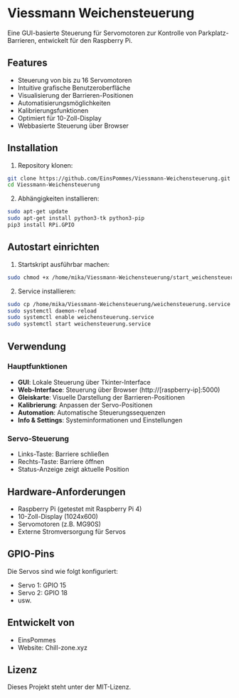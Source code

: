 # Viessmann Weichensteuerung

Eine GUI-basierte Steuerung für Servomotoren zur Kontrolle von Parkplatz-Barrieren, entwickelt für den Raspberry Pi.

## Features

- Steuerung von bis zu 16 Servomotoren
- Intuitive grafische Benutzeroberfläche
- Visualisierung der Barrieren-Positionen
- Automatisierungsmöglichkeiten
- Kalibrierungsfunktionen
- Optimiert für 10-Zoll-Display
- Webbasierte Steuerung über Browser

## Installation

1. Repository klonen:
```bash
git clone https://github.com/EinsPommes/Viessmann-Weichensteuerung.git
cd Viessmann-Weichensteuerung
```

2. Abhängigkeiten installieren:
```bash
sudo apt-get update
sudo apt-get install python3-tk python3-pip
pip3 install RPi.GPIO
```

## Autostart einrichten

1. Startskript ausführbar machen:
```bash
sudo chmod +x /home/mika/Viessmann-Weichensteuerung/start_weichensteuerung.sh
```

2. Service installieren:
```bash
sudo cp /home/mika/Viessmann-Weichensteuerung/weichensteuerung.service /etc/systemd/system/
sudo systemctl daemon-reload
sudo systemctl enable weichensteuerung.service
sudo systemctl start weichensteuerung.service
```

## Verwendung

### Hauptfunktionen

- **GUI**: Lokale Steuerung über Tkinter-Interface
- **Web-Interface**: Steuerung über Browser (http://[raspberry-ip]:5000)
- **Gleiskarte**: Visuelle Darstellung der Barrieren-Positionen
- **Kalibrierung**: Anpassen der Servo-Positionen
- **Automation**: Automatische Steuerungssequenzen
- **Info & Settings**: Systeminformationen und Einstellungen

### Servo-Steuerung

- Links-Taste: Barriere schließen
- Rechts-Taste: Barriere öffnen
- Status-Anzeige zeigt aktuelle Position

## Hardware-Anforderungen

- Raspberry Pi (getestet mit Raspberry Pi 4)
- 10-Zoll-Display (1024x600)
- Servomotoren (z.B. MG90S)
- Externe Stromversorgung für Servos

## GPIO-Pins

Die Servos sind wie folgt konfiguriert:
- Servo 1: GPIO 15
- Servo 2: GPIO 18
- usw.

## Entwickelt von

- EinsPommes
- Website: Chill-zone.xyz

## Lizenz

Dieses Projekt steht unter der MIT-Lizenz.
